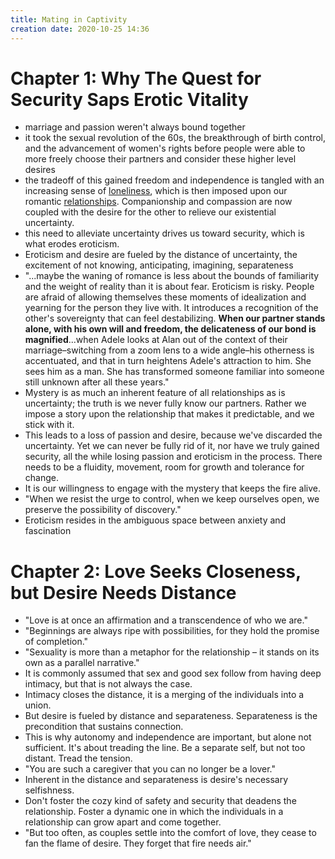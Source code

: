 ```yaml
---
title: Mating in Captivity
creation date: 2020-10-25 14:36
---
```


# Chapter 1: Why The Quest for Security Saps Erotic Vitality
- marriage and passion weren't always bound together
- it took the sexual revolution of the 60s, the breakthrough of birth control, and the advancement of women's rights before people were able to more freely choose their partners and consider these higher level desires
- the tradeoff of this gained freedom and independence is tangled with an increasing sense of [loneliness](notes/psychology/loneliness.md), which is then imposed upon our romantic [relationships](notes/relationships/relationships.md). Companionship and compassion are now coupled with the desire for the other to relieve our existential uncertainty.
- this need to alleviate uncertainty drives us toward security, which is what erodes eroticism. 
- Eroticism and desire are fueled by the distance of uncertainty, the excitement of not knowing, anticipating, imagining, separateness
- "...maybe the waning of romance is less about the bounds of familiarity and the weight of reality than it is about fear. Eroticism is risky. People are afraid of allowing themselves these moments of idealization and yearning for the person they live with. It introduces a recognition of the other's sovereignty that can feel destabilizing. **When our partner stands alone, with his own will and freedom, the delicateness of our bond is magnified**...when Adele looks at Alan out of the context of their marriage–switching from a zoom lens to a wide angle–his otherness is accentuated, and that in turn heightens Adele's attraction to him. She sees him as a man. She has transformed someone familiar into someone still unknown after all these years."
- Mystery is as much an inherent feature of all relationships as is uncertainty; the truth is we never fully know our partners. Rather we impose a story upon the relationship that makes it predictable, and we stick with it. 
- This leads to a loss of passion and desire, because we've discarded the uncertainty. Yet we can never be fully rid of it, nor have we truly gained security, all the while losing passion and eroticism in the process. There needs to be a fluidity, movement, room for growth and tolerance for change.
- It is our willingness to engage with the mystery that keeps the fire alive.
- "When we resist the urge to control, when we keep ourselves open, we preserve the possibility of discovery."
- Eroticism resides in the ambiguous space between anxiety and fascination

# Chapter 2: Love Seeks Closeness, but Desire Needs Distance
- "Love is at once an affirmation and a transcendence of who we are."
- "Beginnings are always ripe with possibilities, for they hold the promise of completion."
- "Sexuality is more than a metaphor for the relationship – it stands on its own as a parallel narrative."
- It is commonly assumed that sex and good sex follow from having deep intimacy, but that is not always the case. 
- Intimacy closes the distance, it is a merging of the individuals into a union. 
- But desire is fueled by distance and separateness. Separateness is the precondition that sustains connection. 
- This is why autonomy and independence are important, but alone not sufficient. It's about treading the line. Be a separate self, but not too distant. Tread the tension. 
- "You are such a caregiver that you can no longer be a lover."
- Inherent in the distance and separateness is desire's necessary selfishness.
- Don't foster the cozy kind of safety and security that deadens the relationship. Foster a dynamic one in which the individuals in a relationship can grow apart and come together.
- "But too often, as couples settle into the comfort of love, they cease to fan the flame of desire. They forget that fire needs air."